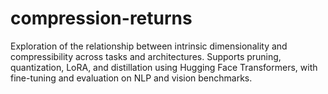 # compression-returns
Exploration of the relationship between intrinsic dimensionality and compressibility across tasks and architectures. Supports pruning, quantization, LoRA, and distillation using Hugging Face Transformers, with fine-tuning and evaluation on NLP and vision benchmarks.
